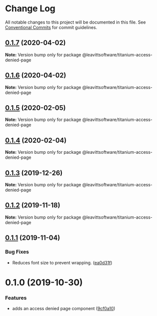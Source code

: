 # Change Log

All notable changes to this project will be documented in this file.
See [Conventional Commits](https://conventionalcommits.org) for commit guidelines.

## [0.1.7](https://github.com/LeavittSoftware/titanium-elements/compare/@leavittsoftware/titanium-access-denied-page@0.1.6...@leavittsoftware/titanium-access-denied-page@0.1.7) (2020-04-02)

**Note:** Version bump only for package @leavittsoftware/titanium-access-denied-page





## [0.1.6](https://github.com/LeavittSoftware/titanium-elements/compare/@leavittsoftware/titanium-access-denied-page@0.1.5...@leavittsoftware/titanium-access-denied-page@0.1.6) (2020-04-02)

**Note:** Version bump only for package @leavittsoftware/titanium-access-denied-page





## [0.1.5](https://github.com/LeavittSoftware/titanium-elements/compare/@leavittsoftware/titanium-access-denied-page@0.1.4...@leavittsoftware/titanium-access-denied-page@0.1.5) (2020-02-05)

**Note:** Version bump only for package @leavittsoftware/titanium-access-denied-page





## [0.1.4](https://github.com/LeavittSoftware/titanium-elements/compare/@leavittsoftware/titanium-access-denied-page@0.1.3...@leavittsoftware/titanium-access-denied-page@0.1.4) (2020-02-04)

**Note:** Version bump only for package @leavittsoftware/titanium-access-denied-page





## [0.1.3](https://github.com/LeavittSoftware/titanium-elements/compare/@leavittsoftware/titanium-access-denied-page@0.1.2...@leavittsoftware/titanium-access-denied-page@0.1.3) (2019-12-26)

**Note:** Version bump only for package @leavittsoftware/titanium-access-denied-page





## [0.1.2](https://github.com/LeavittSoftware/titanium-elements/compare/@leavittsoftware/titanium-access-denied-page@0.1.1...@leavittsoftware/titanium-access-denied-page@0.1.2) (2019-11-18)

**Note:** Version bump only for package @leavittsoftware/titanium-access-denied-page





## [0.1.1](https://github.com/LeavittSoftware/titanium-elements/compare/@leavittsoftware/titanium-access-denied-page@0.1.0...@leavittsoftware/titanium-access-denied-page@0.1.1) (2019-11-04)


### Bug Fixes

* Reduces font size to prevent wrapping. ([ea0d31f](https://github.com/LeavittSoftware/titanium-elements/commit/ea0d31f))





# 0.1.0 (2019-10-30)


### Features

* adds an access denied page component ([9cf0a10](https://github.com/LeavittSoftware/titanium-elements/commit/9cf0a10))
